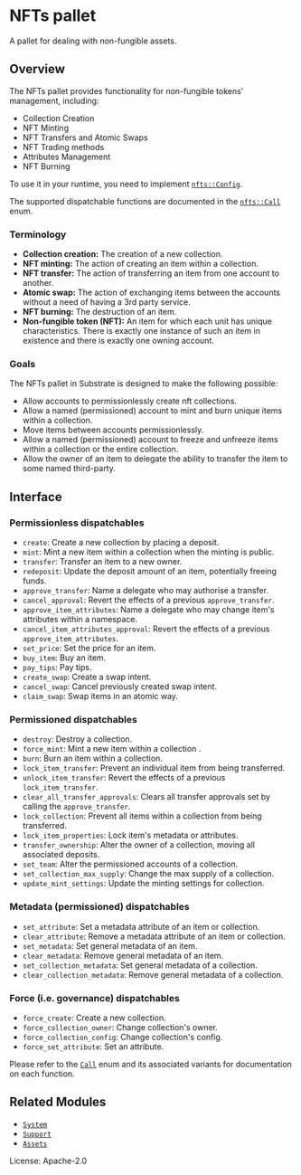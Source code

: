 # NFTs pallet

A pallet for dealing with non-fungible assets.

## Overview

The NFTs pallet provides functionality for non-fungible tokens' management, including:

* Collection Creation
* NFT Minting
* NFT Transfers and Atomic Swaps
* NFT Trading methods
* Attributes Management
* NFT Burning

To use it in your runtime, you need to implement [`nfts::Config`](https://paritytech.github.io/substrate/master/pallet_nfts/pallet/trait.Config.html).

The supported dispatchable functions are documented in the [`nfts::Call`](https://paritytech.github.io/substrate/master/pallet_nfts/pallet/enum.Call.html) enum.

### Terminology

* **Collection creation:** The creation of a new collection.
* **NFT minting:** The action of creating an item within a collection.
* **NFT transfer:** The action of transferring an item from one account to another.
* **Atomic swap:** The action of exchanging items between the accounts without a need of having a 3rd party service.
* **NFT burning:** The destruction of an item.
* **Non-fungible token (NFT):** An item for which each unit has unique characteristics. There is exactly
  one instance of such an item in existence and there is exactly one owning account.

### Goals

The NFTs pallet in Substrate is designed to make the following possible:

* Allow accounts to permissionlessly create nft collections.
* Allow a named (permissioned) account to mint and burn unique items within a collection.
* Move items between accounts permissionlessly.
* Allow a named (permissioned) account to freeze and unfreeze items within a
  collection or the entire collection.
* Allow the owner of an item to delegate the ability to transfer the item to some
  named third-party.

## Interface

### Permissionless dispatchables
* `create`: Create a new collection by placing a deposit.
* `mint`: Mint a new item within a collection when the minting is public.
* `transfer`: Transfer an item to a new owner.
* `redeposit`: Update the deposit amount of an item, potentially freeing funds.
* `approve_transfer`: Name a delegate who may authorise a transfer.
* `cancel_approval`: Revert the effects of a previous `approve_transfer`.
* `approve_item_attributes`: Name a delegate who may change item's attributes within a namespace.
* `cancel_item_attributes_approval`: Revert the effects of a previous `approve_item_attributes`.
* `set_price`: Set the price for an item.
* `buy_item`: Buy an item.
* `pay_tips`: Pay tips.
* `create_swap`: Create a swap intent.
* `cancel_swap`: Cancel previously created swap intent.
* `claim_swap`: Swap items in an atomic way.

### Permissioned dispatchables
* `destroy`: Destroy a collection.
* `force_mint`: Mint a new item within a collection .
* `burn`: Burn an item within a collection.
* `lock_item_transfer`: Prevent an individual item from being transferred.
* `unlock_item_transfer`: Revert the effects of a previous `lock_item_transfer`.
* `clear_all_transfer_approvals`: Clears all transfer approvals set by calling the `approve_transfer`.
* `lock_collection`: Prevent all items within a collection from being transferred.
* `lock_item_properties`: Lock item's metadata or attributes.
* `transfer_ownership`: Alter the owner of a collection, moving all associated deposits.
* `set_team`: Alter the permissioned accounts of a collection.
* `set_collection_max_supply`: Change the max supply of a collection.
* `update_mint_settings`: Update the minting settings for collection.

### Metadata (permissioned) dispatchables
* `set_attribute`: Set a metadata attribute of an item or collection.
* `clear_attribute`: Remove a metadata attribute of an item or collection.
* `set_metadata`: Set general metadata of an item.
* `clear_metadata`: Remove general metadata of an item.
* `set_collection_metadata`: Set general metadata of a collection.
* `clear_collection_metadata`: Remove general metadata of a collection.

### Force (i.e. governance) dispatchables
* `force_create`: Create a new collection.
* `force_collection_owner`: Change collection's owner.
* `force_collection_config`: Change collection's config.
* `force_set_attribute`: Set an attribute.

Please refer to the [`Call`](https://paritytech.github.io/substrate/master/pallet_nfts/pallet/enum.Call.html) enum
and its associated variants for documentation on each function.

## Related Modules

* [`System`](https://docs.rs/frame-system/latest/frame_system/)
* [`Support`](https://docs.rs/frame-support/latest/frame_support/)
* [`Assets`](https://docs.rs/pallet-assets/latest/pallet_assets/)

License: Apache-2.0
